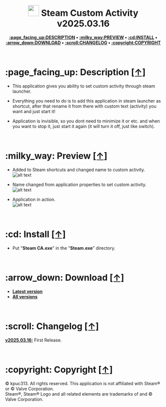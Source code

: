 <h1 align="center"><img src="https://raw.githubusercontent.com/kpuc313/Steam-Custom-Activity/master/icon.ico" width="35px" height="35px"> Steam Custom Activity v2025.03.16</h1>
<p align="center"><b><a href="#page_facing_up-description-">:page_facing_up:DESCRIPTION</a> • <a href="#milky_way-preview-">:milky_way:PREVIEW</a> • <a href="#cd-install-">:cd:INSTALL</a> • <a href="#arrow_down-download-">:arrow_down:DOWNLOAD</a> • <a href="#scroll-changelog-">:scroll:CHANGELOG</a> • <a href="#copyright-copyright-">:copyright:COPYRIGHT</a></b></p>

<br />

<h1>:page_facing_up: Description <a href="##-steam-custom-activity-v20250316" title="Go to Navigation">[↑]</a></h1>

* This application gives you ability to set custom activity through steam launcher.

* Everything you need to do is to add this application in steam launcher as shortcut, after that rename it from there with custom text (activity) you want and just start it!

* Application is invisible, so you dont need to minimize it or etc. and when you want to stop it, just start it again (it will turn it off, just like switch).

<br />

<h1>:milky_way: Preview <a href="#-cmd-launcher" title="Go to Navigation">[↑]</a></h1>

* Added to Steam shortcuts and changed name to custom activity.<br />
![alt text](https://raw.githubusercontent.com/kpuc313/Steam-Custom-Activity/master/preview/preview_01.jpg)

* Name changed from application properties to set custom activity.<br />
![alt text](https://raw.githubusercontent.com/kpuc313/Steam-Custom-Activity/master/preview/preview_02.jpg)

* Application in action.<br />
![alt text](https://raw.githubusercontent.com/kpuc313/Steam-Custom-Activity/master/preview/preview_03.jpg)

<br />

<h1>:cd: Install <a href="#-cmd-launcher" title="Go to Navigation">[↑]</a></h1>

* Put "<b>Steam CA.exe</b>" in the "<b>Steam.exe</b>" directory.

<br />

<h1>:arrow_down: Download <a href="#-cmd-launcher" title="Go to Navigation">[↑]</a></h1>

* <b>[Latest version](https://github.com/kpuc313/Steam-Custom-Activity/releases/tag/v2025.03.16 "Latest version")</b>
* <b>[All versions](https://github.com/kpuc313/Steam-Custom-Activity/releases/ "All versions")</b>

<br />

<h1>:scroll: Changelog <a href="#-cmd-launcher" title="Go to Navigation">[↑]</a></h1>

<b>[v2025.03.16:](https://github.com/kcenow/cmd-launcher/releases/tag/v2025.03.16 "Latest version")</b>	First Release.

<br />

<h1>:copyright: Copyright <a href="#-cmd-launcher" title="Go to Navigation">[↑]</a></h1>
© kpuc313. All rights reserved. This application is not affiliated with Steam® or © Valve Corporation.<br />
Steam®, Steam® Logo and all related elements are trademarks of and © Valve Corporation.